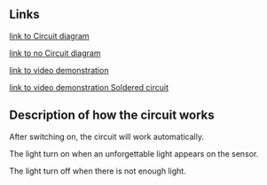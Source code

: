 ## Links
[link to Circuit diagram](https://drive.google.com/file/d/1dF5dk004Fyz-sOwiLolLn_QRxGuYyVmW/view?usp=sharing)

[link to no Circuit diagram](https://drive.google.com/file/d/1nCKiJ300w9cQV-0H3kuj9g6RYBOdFq_9/view?usp=sharing)

[link to video demonstration](https://drive.google.com/file/d/1-AzanyKFypDvtRu5xL9eR5yBP4JLlPV5/view?usp=sharing)

[link to video demonstration Soldered circuit](https://drive.google.com/file/d/100LaU4_XIyb8v51t_-oMHOv7S9Wzk4jc/view?usp=drive_link)


## Description of how the circuit works
After switching on, the circuit will work automatically.

The light turn on when an unforgettable light appears on the sensor.

The light turn off when there is not enough light.

